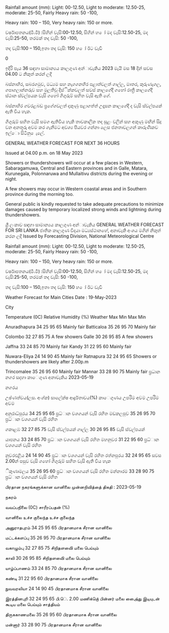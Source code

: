 Rainfall amount (mm): Light: 00-12.50, Light to moderate: 12.50-25, moderate: 25-50, Fairly Heavy rain: 50 -100,

Heavy rain: 100 – 150, Very heavy rain: 150 or more.

වර්ෂාපතනය(මි.මී) :සිහින් වැසි:00-12.50, සිහින් හ ෝ මද වැසි:12.50-25, මද වැසි:25-50, තරමක් තද වැසි: 50 -100,

තද වැසි:100 – 150,ඉතා තද වැසි: 150 හ ෝ ඊට වැඩි

0

ඉදිරි පැය 36 සඳහා සාමාන්‍යය කාලගුණ අන්‍ාවැකිය 2023 මැයි මස 18 දින්‍ සවස 04.00 ට නිකුත් කරන්‍ ලදි

බස්නාහිර, සබරගමුව, මධ්‍යම සහ නැගගනහිර පළාත්වලත් ගාල්ල, මාතර, කුරුණෑගල, ගපාගලාන්නරුව සහ මුලතිවු දිස්ික්කවලත් සවස් කාලගේදී ගහෝ රාත්‍රී කාලගේදී ස්ථාන ස්වල්පයක වැසි ගහෝ ගිගුරුම් සහිත වැසි ඇති ගේ.

බස්නාහිර ගවරළබඩ ප්‍රගේශවලත් දකුණු පළාගත්ත් උදෑසන කාලගේදී ද වැසි ස්වල්පයක් ඇති විය හැක.

ගිගුරුම් සහිත වැසි සමග ඇතිවිය හැකි තාවකාලික තද සුළං වලින් සහ අකුණු මඟින් සිදු වන අනතුරු අවම කර ගැනීමට අවශ්‍ය පියවර ගන්නා ලෙස ජනතාවලගන් කාරුණිකව ඉල්ො සිටිනු ෙැලේ.

GENERAL WEATHER FORECAST FOR NEXT 36 HOURS

Issued at 04.00 p.m. on 18 May 2023

Showers or thundershowers will occur at a few places in Western, Sabaragamuwa, Central and Eastern provinces and in Galle, Matara, Kurunegala, Polonnaruwa and Mullaitivu districts during the evening or night.

A few showers may occur in Western coastal areas and in Southern province during the morning too.

General public is kindly requested to take adequate precautions to minimize damages caused by temporary localized strong winds and lightning during thundershowers.

ශ්‍රී ලංකාව සඳහා සාමාන්‍යය කාලගුණ අන්‍ාවැකිය GENERAL WEATHER FORECAST FOR SRI LANKA ජාතික කාලගුණ විදයා මධ්‍යස්ථානහේ, අනාවැකි අංශය මගින් නිකුත් කරන ලදි Issued by Forecasting Division, National Meteorological Centre

Rainfall amount (mm): Light: 00-12.50, Light to moderate: 12.50-25, moderate: 25-50, Fairly Heavy rain: 50 -100,

Heavy rain: 100 – 150, Very heavy rain: 150 or more.

වර්ෂාපතනය(මි.මී) :සිහින් වැසි:00-12.50, සිහින් හ ෝ මද වැසි:12.50-25, මද වැසි:25-50, තරමක් තද වැසි: 50 -100,

තද වැසි:100 – 150,ඉතා තද වැසි: 150 හ ෝ ඊට වැඩි

Weather Forecast for Main Cities Date : 19-May-2023

City

Temperature (0C) Relative Humidity (%) Weather Max Min Max Min

Anuradhapura 34 25 95 65 Mainly fair Batticaloa 35 26 95 70 Mainly fair

Colombo 32 27 85 75 A few showers Galle 30 26 95 85 A few showers

Jaffna 33 24 85 70 Mainly fair Kandy 31 22 95 60 Mainly fair

Nuwara-Eliya 24 14 90 45 Mainly fair Ratnapura 32 24 95 65 Showers or thundershowers are likely after 2.00p.m

Trincomalee 35 26 95 60 Mainly fair Mannar 33 28 90 75 Mainly fair ප්‍රධාන නගර සදහා කාෙගුණ අනාවැකිය 2023-05-19

නගරය

උෂ්ණත්වය(ලස. අංශ්‍ක) සාලේක්ෂ ආර්ද්‍රතාවය(%) කාෙගුණය උපරිම අවම උපරිම අවම

අනුරාධ්‍පුරය 34 25 95 65 ප්‍රධ්‍ාන වශගයන් වැසි රහිත මඩකලපුව 35 26 95 70 ප්‍රධ්‍ාන වශගයන් වැසි රහිත

ගකාළඹ 32 27 85 75 වැසි ස්වල්පයක් ගාල්ල 30 26 95 85 වැසි ස්වල්පයක්

යාපනය 33 24 85 70 ප්‍රධ්‍ාන වශගයන් වැසි රහිත මහනුවර 31 22 95 60 ප්‍රධ්‍ාන වශගයන් වැසි රහිත

නුවරඑළිය 24 14 90 45 ප්‍රධ්‍ාන වශගයන් වැසි රහිත රත්නපුරය 32 24 95 65 සවස 2.00න් පසුව වැසි ගහෝ ගිගුරුම් සහිත වැසි ඇති විය හැක

ිකුණාමලය 35 26 95 60 ප්‍රධ්‍ාන වශගයන් වැසි රහිත මන්නාරම 33 28 90 75 ප්‍රධ්‍ාන වශගයන් වැසි රහිත

பிரதான நகரங்களுக்கான வானிலை முன்னறிவித்தை் திகதி : 2023-05-19

நகரம்

வவப்பநிலை (0C) சாரீரப்பதன் (%)

வானிலை உச்ச குலைந்த உச்ச குலைந்த

அனுராதபுரம் 34 25 95 65 பிரதானமாக சீரான வானிலை

மட்டக்களப்பு 35 26 95 70 பிரதானமாக சீரான வானிலை

வகாழும்பு 32 27 85 75 சிறிதளவிை் மலை பெய்யும்

காலி 30 26 95 85 சிறிதளவிை் மலை பெய்யும்

யாழ்ப்பாணம் 33 24 85 70 பிரதானமாக சீரான வானிலை

கண்டி 31 22 95 60 பிரதானமாக சீரான வானிலை

நுவவரலியா 24 14 90 45 பிரதானமாக சீரான வானிலை

இரத்தினபுரி 32 24 95 65 பி.ெ. 2.00 மணிக்குெ் பின்னர் மலை அை்ைது இடியுடன் கூடிய மலை பெய்யும் சாத்தியம்

திருககாணமலை 35 26 95 60 பிரதானமாக சீரான வானிலை

மன்னார் 33 28 90 75 பிரதானமாக சீரான வானிலை